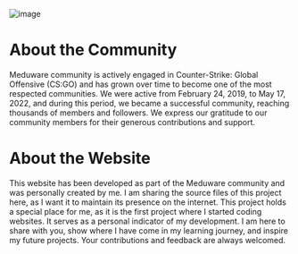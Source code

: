 
![image](https://github.com/MedusaCollins/meduware/assets/63819815/cb7561a7-721f-4324-9df1-ee8cc89077c1)

# About the Community
Meduware community is actively engaged in Counter-Strike: Global Offensive (CS:GO) and has grown over time to become one of the most respected communities. We were active from February 24, 2019, to May 17, 2022, and during this period, we became a successful community, reaching thousands of members and followers. We express our gratitude to our community members for their generous contributions and support.

# About the Website
This website has been developed as part of the Meduware community and was personally created by me. I am sharing the source files of this project here, as I want it to maintain its presence on the internet. This project holds a special place for me, as it is the first project where I started coding websites. It serves as a personal indicator of my development. I am here to share with you, show where I have come in my learning journey, and inspire my future projects. Your contributions and feedback are always welcomed.
